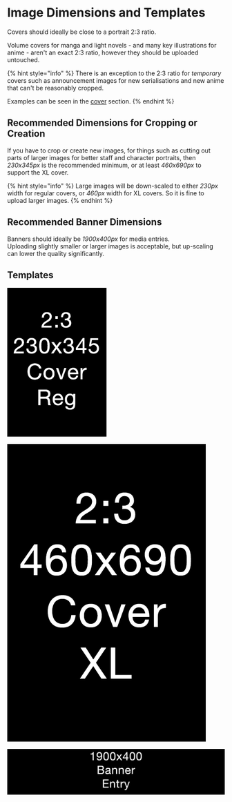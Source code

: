 # Image Dimensions and Templates

Covers should ideally be close to a portrait 2:3 ratio.

Volume covers for manga and light novels - and many key illustrations for anime - aren't an exact 2:3 ratio, however they should be uploaded untouched.

{% hint style="info" %}
There is an exception to the 2:3 ratio for _temporary_ covers such as announcement images for new serialisations and new anime that can't be reasonably cropped.

Examples can be seen in the [cover](../submission-form/images/cover.md) section.
{% endhint %}

## Recommended Dimensions for Cropping or Creation

If you have to crop or create new images, for things such as cutting out parts of larger images for better staff and character portraits, then _230x345px_ is the recommended minimum, or at least _460x690px_ to support the XL cover.

{% hint style="info" %}
Large images will be down-scaled to either _230px_ width for regular covers, or _460px_ width for XL covers. So it is fine to upload larger images.
{% endhint %}

## Recommended Banner Dimensions

Banners should ideally be _1900x400px_ for media entries.  
Uploading slightly smaller or larger images is acceptable, but up-scaling can lower the quality significantly.

## Templates

![](../.gitbook/assets/cover-reg.png)

![](../.gitbook/assets/cover-xl.png)

![](../.gitbook/assets/banner-entries.png)



